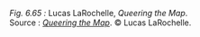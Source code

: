 *Fig. 6.65 :* Lucas LaRochelle, *Queering the Map*.  
Source : [*Queering the Map*](https://www.queeringthemap.com/). © Lucas LaRochelle.